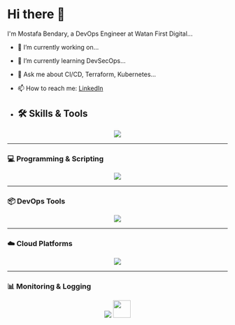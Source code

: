 # Hi there 👋
I'm Mostafa Bendary, a DevOps Engineer at Watan First Digital...

- 🔭 I’m currently working on...
- 🌱 I’m currently learning DevSecOps...
- 💬 Ask me about CI/CD, Terraform, Kubernetes...
- 📫 How to reach me: [LinkedIn](https://www.linkedin.com/in/mostafabendary)

- ## 🛠️ Skills & Tools

<div align="center">
  
  <img src="https://skillicons.dev/icons?i=aws,azure,docker,kubernetes,terraform,ansible,jenkins,git,github,gitlab,linux,bash,vscode" />
  
</div>

---

### 💻 Programming & Scripting

<div align="center">
  <img src="https://skillicons.dev/icons?i=python,shell,html,css,js" />
</div>

---

### 📦 DevOps Tools

<div align="center">
  <img src="https://skillicons.dev/icons?i=docker,kubernetes,ansible,terraform,jenkins,githubactions" />
</div>

---

### ☁️ Cloud Platforms

<div align="center">
  <img src="https://skillicons.dev/icons?i=aws,azure,gcp" />
</div>

---

### 📊 Monitoring & Logging

<div align="center">
  <img src="https://skillicons.dev/icons?i=grafana,prometheus" />
  <img src="https://raw.githubusercontent.com/gilbarbara/logos/master/logos/kibana.svg" height="40" />
</div>

